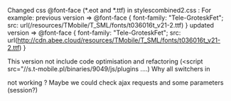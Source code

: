 Changed css @font-face (*.eot and *.ttf) in stylescombined2.css :
For example:
previous version => @font-face {
    font-family: "Tele-GroteskFet";
    src: url(/resources/TMobile/T_SML/fonts/t036016t_v21-2.ttf)
}
updated version => @font-face {
    font-family: "Tele-GroteskFet";
    src: url(http://cdn.abee.cloud/resources/TMobile/T_SML/fonts/t036016t_v21-2.ttf)
}

This version not include code optimisation and refactoring (<script src="//s.t-mobile.pl/binaries/9049/js/plugins ....)
Why all switchers in <div id="plans-list"> not working ? 
Maybe we could check ajax requests and some parameters (session?)
